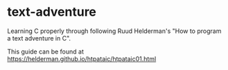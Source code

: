 # text-adventure
Learning C properly through following Ruud Helderman's "How to program a text adventure in C".

This guide can be found at https://helderman.github.io/htpataic/htpataic01.html
